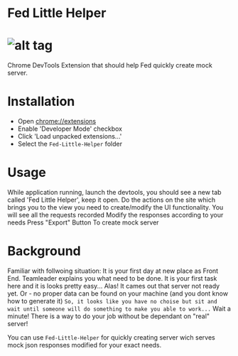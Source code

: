 Fed Little Helper
===
![alt tag](https://github.com/shootermv/Fed-Little-Helper/blob/master/SantaLittleHelper.png)
===
Chrome DevTools Extension that should help Fed quickly create mock server.

Installation
===

 * Open [chrome://extensions](chrome://extensions)
 * Enable 'Developer Mode' checkbox
 * Click 'Load unpacked extensions...'
 * Select the `Fed-Little-Helper` folder

Usage
===

While application running, launch the devtools, you should see a new tab called 'Fed Little Helper', keep it open.
Do the actions on the site which brings you to the view you need to create/modify the UI functionality.
You will see all the requests recorded
Modify the responses according to your needs
Press "Export" Button To create mock server


Background
===

Familiar with follwoing situation: It is your first day at new place as Front End. 
Teamleader explains you what need to be done.
It is your first task here and it is looks pretty easy...
Alas! It cames out that server not ready yet.
Or - no proper data can be found on your machine (and you dont know how to generate it)
`So, it looks like you have no choise but sit and wait until someone will do something to make you able to work...`
Wait a minute! There is a way to do your job without be dependant on "real" server!

You can use `Fed-Little-Helper` for quickly creating server wich serves mock json responses modified for your exact needs.

 